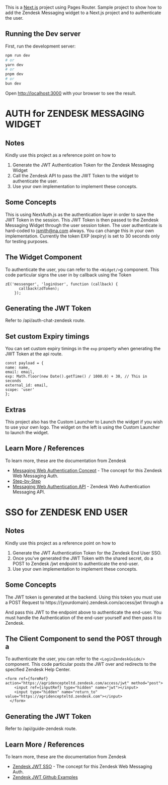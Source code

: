 This is a [Next.js](https://nextjs.org/) project using Pages Router.
Sample project to show how to add the Zendesk Messaging widget to a Next.js project and to authenticate the user.

## Running the Dev server

First, run the development server:

```bash
npm run dev
# or
yarn dev
# or
pnpm dev
# or
bun dev
```

Open [http://localhost:3000](http://localhost:3000) with your browser to see the result.

# AUTH for ZENDESK MESSAGING WIDGET

## Notes

Kindly use this project as a reference point on how to

1. Generate the JWT Authentication Token for the Zendesk Messaging Widget
2. Call the Zendesk API to pass the JWT Token to the widget to authenticate the user.
3. Use your own implementation to implement these concepts.

## Some Concepts

This is using NextAuth.js as the authentication layer in order to save the JWT Token in the session.
This JWT Token is then passed to the Zendesk Messaging Widget through the user session token.
The user authenticate is hard-coded to jsmith@na.com always. You can change this in your own implementation.
Currently the token EXP (expiry) is set to 30 seconds only for testing purposes.

## The Widget Component

To authenticate the user, you can refer to the `<Widget/>`g component.
This code particular signs the user in by callback using the Token

    zE('messenger', 'loginUser', function (callback) {
          callback(zdToken);
        });

## Generating the JWT Token

Refer to /api/auth-chat-zendesk route.

## Set custom Expiry timings

You can set custom expiry timings in the `exp` property when generating the JWT Token at the api route.

    const payload = {
    name: name,
    email: email,
    exp: Math.floor(new Date().getTime() / 1000.0) + 30, // This in seconds
    external_id: email,
    scope: 'user'
    };

## Extras

This project also has the Custom Launcher to Launch the widget if you wish to use your own logo.
The widget on the left is using the Custom Launcher to launch the widget.

## Learn More / References

To learn more, these are the documentation from Zendesk

- [Messaging Web Authentication Concept](https://support.zendesk.com/hc/en-us/articles/4411666638746-Authenticating-end-users-in-messaging-for-the-Web-Widget-and-mobile-SDK) - The concept for this Zendesk Web Messaging Auth.
- [Step-by-Step](https://developer.zendesk.com/documentation/zendesk-web-widget-sdks/sdks/web/enabling_auth_visitors/)
- [Messaging Web Authentication API](https://developer.zendesk.com/api-reference/widget-messaging/web/authentication/) - Zendesk Web Authentication Messaging API.

# SSO for ZENDESK END USER

## Notes

Kindly use this project as a reference point on how to

1. Generate the JWT Authentication Token for the Zendesk End User SSO.
2. Once you've generated the JWT Token with the shared secret, do a POST to Zendesk /jwt endpoint to authenticate the end-user.
3. Use your own implementation to implement these concepts.

## Some Concepts

The JWT token is generated at the backend. Using this token you must use a POST Request to https://{yourdomain}.zendesk.com/access/jwt through a <form>
And pass this JWT to the endpoint above to authenticate the end-user.
You must handle the Authentication of the end-user yourself and then pass it to Zendesk.

## The Client Component to send the POST through a <form>

To authenticate the user, you can refer to the `<LoginZendeskGuide/>` component.
This code particular posts the JWT over and redirects to the specified Zendesk Help Center.

    <form ref={formRef} action="https://agridencepteltd.zendesk.com/access/jwt" method="post">
        <input ref={inputRef} type="hidden" name="jwt"></input>
        <input type="hidden" name="return_to" value="https://agridencepteltd.zendesk.com"></input>
      </form>

## Generating the JWT Token

Refer to /api/guide-zendesk route.

## Learn More / References

To learn more, these are the documentation from Zendesk

- [Zendesk JWT SSO](https://support.zendesk.com/hc/en-us/articles/4408845838874-Enabling-JWT-single-sign-on) - The concept for this Zendesk Web Messaging Auth.
- [Zendesk JWT Github Examples](https://github.com/zendesk/zendesk_jwt_sso_examples)
